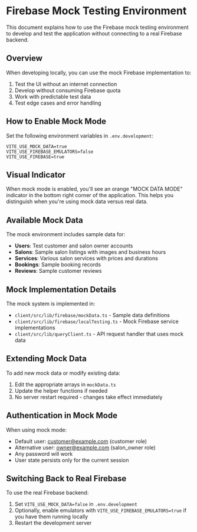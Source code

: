 # Firebase Mock Testing Environment

This document explains how to use the Firebase mock testing environment to develop and test the application without connecting to a real Firebase backend.

## Overview

When developing locally, you can use the mock Firebase implementation to:

1. Test the UI without an internet connection
2. Develop without consuming Firebase quota
3. Work with predictable test data
4. Test edge cases and error handling

## How to Enable Mock Mode

Set the following environment variables in `.env.development`:

```
VITE_USE_MOCK_DATA=true
VITE_USE_FIREBASE_EMULATORS=false
VITE_USE_FIREBASE=true
```

## Visual Indicator

When mock mode is enabled, you'll see an orange "MOCK DATA MODE" indicator in the bottom right corner of the application. This helps you distinguish when you're using mock data versus real data.

## Available Mock Data

The mock environment includes sample data for:

- **Users**: Test customer and salon owner accounts
- **Salons**: Sample salon listings with images and business hours
- **Services**: Various salon services with prices and durations
- **Bookings**: Sample booking records
- **Reviews**: Sample customer reviews

## Mock Implementation Details

The mock system is implemented in:

- `client/src/lib/firebase/mockData.ts` - Sample data definitions
- `client/src/lib/firebase/localTesting.ts` - Mock Firebase service implementations
- `client/src/lib/queryClient.ts` - API request handler that uses mock data

## Extending Mock Data

To add new mock data or modify existing data:

1. Edit the appropriate arrays in `mockData.ts`
2. Update the helper functions if needed
3. No server restart required - changes take effect immediately

## Authentication in Mock Mode

When using mock mode:

- Default user: customer@example.com (customer role)
- Alternative user: owner@example.com (salon_owner role)
- Any password will work
- User state persists only for the current session

## Switching Back to Real Firebase

To use the real Firebase backend:

1. Set `VITE_USE_MOCK_DATA=false` in `.env.development`
2. Optionally, enable emulators with `VITE_USE_FIREBASE_EMULATORS=true` if you have them running locally
3. Restart the development server

